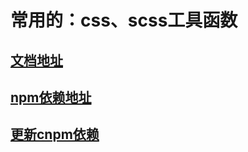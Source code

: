 # 常用的：css、scss工具函数

## [文档地址](https://wangguanl.github.io/page__package-css/)

## [npm依赖地址](https://www.npmjs.com/package/wgl-css)

## [更新cnpm依赖](https://npmmirror.com/package/wgl-css)
